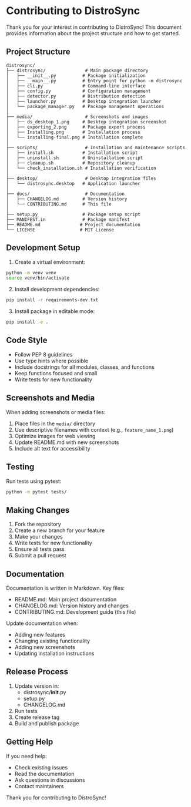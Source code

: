# Contributing to DistroSync

Thank you for your interest in contributing to DistroSync! This document provides information about the project structure and how to get started.

## Project Structure

```
distrosync/
├── distrosync/               # Main package directory
│   ├── __init__.py          # Package initialization
│   ├── __main__.py          # Entry point for python -m distrosync
│   ├── cli.py               # Command-line interface
│   ├── config.py            # Configuration management
│   ├── detector.py          # Distribution detection
│   ├── launcher.py          # Desktop integration launcher
│   └── package_manager.py   # Package management operations
│
├── media/                    # Screenshots and images
│   ├── ds_desktop_1.png     # Desktop integration screenshot
│   ├── exporting_2.png      # Package export process
│   ├── Installing.png       # Installation process
│   └── installing-final.png # Installation complete
│
├── scripts/                  # Installation and maintenance scripts
│   ├── install.sh           # Installation script
│   ├── uninstall.sh         # Uninstallation script
│   ├── cleanup.sh           # Repository cleanup
│   └── check_installation.sh # Installation verification
│
├── desktop/                  # Desktop integration files
│   └── distrosync.desktop   # Application launcher
│
├── docs/                     # Documentation
│   ├── CHANGELOG.md         # Version history
│   └── CONTRIBUTING.md      # This file
│
├── setup.py                 # Package setup script
├── MANIFEST.in              # Package manifest
├── README.md               # Project documentation
└── LICENSE                 # MIT License
```

## Development Setup

1. Create a virtual environment:
```bash
python -m venv venv
source venv/bin/activate
```

2. Install development dependencies:
```bash
pip install -r requirements-dev.txt
```

3. Install package in editable mode:
```bash
pip install -e .
```

## Code Style

- Follow PEP 8 guidelines
- Use type hints where possible
- Include docstrings for all modules, classes, and functions
- Keep functions focused and small
- Write tests for new functionality

## Screenshots and Media

When adding screenshots or media files:

1. Place files in the `media/` directory
2. Use descriptive filenames with context (e.g., `feature_name_1.png`)
3. Optimize images for web viewing
4. Update README.md with new screenshots
5. Include alt text for accessibility

## Testing

Run tests using pytest:
```bash
python -m pytest tests/
```

## Making Changes

1. Fork the repository
2. Create a new branch for your feature
3. Make your changes
4. Write tests for new functionality
5. Ensure all tests pass
6. Submit a pull request

## Documentation

Documentation is written in Markdown. Key files:
- README.md: Main project documentation
- CHANGELOG.md: Version history and changes
- CONTRIBUTING.md: Development guide (this file)

Update documentation when:
- Adding new features
- Changing existing functionality
- Adding new screenshots
- Updating installation instructions

## Release Process

1. Update version in:
   - distrosync/__init__.py
   - setup.py
   - CHANGELOG.md
2. Run tests
3. Create release tag
4. Build and publish package

## Getting Help

If you need help:
- Check existing issues
- Read the documentation
- Ask questions in discussions
- Contact maintainers

Thank you for contributing to DistroSync!